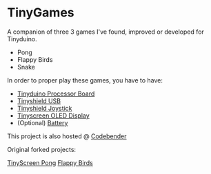 TinyGames
=========

A companion of three 3 games I've found, improved or developed for Tinyduino.

- Pong
- Flappy Birds
- Snake

In order to proper play these games, you have to have:

- [Tinyduino Processor Board](https://tiny-circuits.com/tinyduino-processor-board.html)
- [Tinyshield USB](https://tiny-circuits.com/tinyshield-usb.html)
- [Tinyshield Joystick](https://tiny-circuits.com/tinyshield-joystick.html)
- [Tinyscreen OLED Display](https://tiny-circuits.com/tinyscreen.html)
- (Optional) [Battery](https://tiny-circuits.com/tiny-duino-lithium-140mah.html)

This project is also hosted @ [Codebender](https://codebender.cc/sketch:115218)

Original forked projects:

[TinyScreen Pong](https://codebender.cc/sketch:82649)
[Flappy Birds](https://codebender.cc/sketch:96134)
